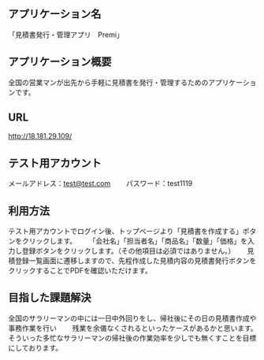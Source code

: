 ## アプリケーション名
「見積書発行・管理アプリ　Premi」

## アプリケーション概要
  全国の営業マンが出先から手軽に見積書を発行・管理するためのアプリケーションです。　　

## URL
  http://18.181.29.109/

## テスト用アカウント
  メールアドレス：test@test.com　　
  パスワード：test1119

## 利用方法
  テスト用アカウントでログイン後、トップページより「見積書を作成する」ボタンをクリックします。　　
  「会社名」「担当者名」「商品名」「数量」「価格」を入力し登録ボタンをクリックします。（その他項目は必須ではありません。）　　
  見積登録一覧画面に遷移しますので、先程作成した見積内容の見積書発行ボタンをクリックすることでPDFを確認いただけます。　　

## 目指した課題解決
  全国のサラリーマンの中には一日中外回りをし、帰社後にその日の見積書作成や事務作業を行い　　
  残業を余儀なくされるといったケースがあるかと思います。　　
  そういった多忙なサラリーマンの帰社後の作業効率を少しでも無くすことを目標にしております。